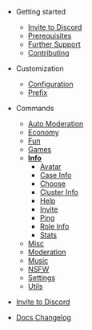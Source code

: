 - Getting started

  - [Invite to Discord](/invite.md)
  - [Prerequisites](/prerequisites.md)
  - [Further Support](/support.md)
  - [Contributing](/contributing.md)

- Customization

  - [Configuration](/customization/configuration.md)
  - [Prefix](/customization/prefix.md)

- Commands
  - [Auto Moderation](/commands/automod/)
  - [Economy](/commands/economy/)
  - [Fun](/commands/fun/)
  - [Games](/commands/games/)
  - [**Info**](/commands/info/)
    - [Avatar](/commands/info/avatar.md)
    - [Case Info](/commands/info/case-info.md)
    - [Choose](/commands/info/choose.md)
    - [Cluster Info](/commands/info/cluster-info.md)
    - [Help](/commands/info/help.md)
    - [Invite](/commands/info/invite.md)
    - [Ping](/commands/info/ping.md)
    - [Role Info](/commands/info/role-info.md)
    - [Stats](/commands/info/stats.md)
  - [Misc](/commands/misc/)
  - [Moderation](/commands/moderation/)
  - [Music](/commands/music/)
  - [NSFW](/commands/nsfw/)
  - [Settings](/commands/settings/)
  - [Utils](/commands/utils/)

- [Invite to Discord](invite.md)
- [Docs Changelog](changelog.md)